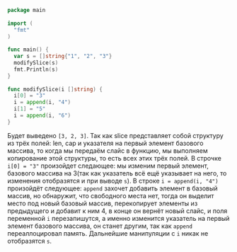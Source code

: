 ```go
package main
 
import (
  "fmt"
)
 
func main() {
  var s = []string{"1", "2", "3"}
  modifySlice(s)
  fmt.Println(s)
}
 
func modifySlice(i []string) {
  i[0] = "3"
  i = append(i, "4")
  i[1] = "5"
  i = append(i, "6")
}

```
Будет выведено `[3, 2, 3]`. Так как slice представляет собой структуру из трёх полей: len, cap и указателя на первый элемент базового массива, то когда мы передаём слайс в функцию, мы выполняем копирование этой структуры, то есть всех этих трёх полей. В строчке `i[0] = "3"` произойдет следающее: мы изменим первый элемент, базового массива на 3(так как указатель всё ещё указывает на него, то изменения отобразятся и при выводе `s`).
В строке `i = append(i, "4")` произойдёт следующее: `append` захочет добавить элемент в базовый массив, но обнаружит, что свободного места нет, тогда он выделит место под новый базовый массив, перекопирует элементы из предыдущего и добавит к ним 4, в конце он вернёт новый слайс, и поля переменной `i` перезапишутся, а именно изменится указатель на первый элемент базового массива, он станет другим, так как  `append` переаллоцировал память. 
Дальнейшие манипуляции с `i` никак не отобразятся `s`. 